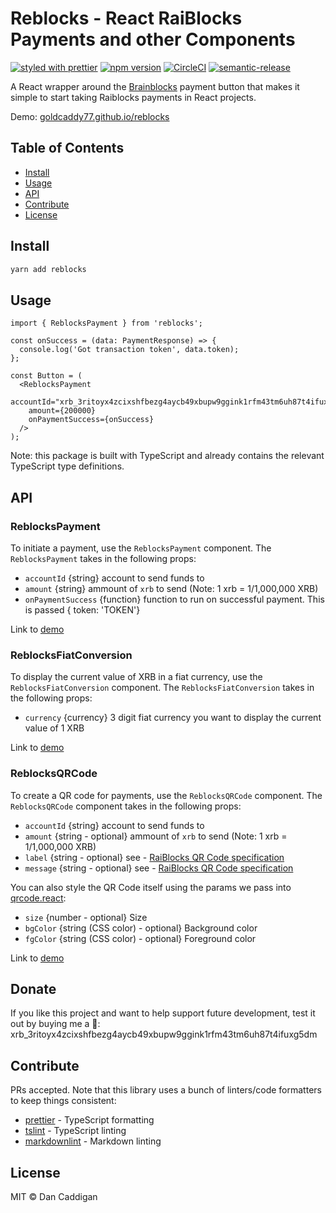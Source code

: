 # Reblocks - React RaiBlocks Payments and other Components

[![styled with prettier](https://img.shields.io/badge/styled_with-prettier-56b3b4.svg)](https://github.com/prettier/prettier)
[![npm version](https://img.shields.io/npm/v/reblocks.svg)](https://www.npmjs.org/package/reblocks)
[![CircleCI](https://circleci.com/gh/goldcaddy77/reblocks/tree/master.svg?style=shield)](https://circleci.com/gh/goldcaddy77/reblocks/tree/master)
[![semantic-release](https://img.shields.io/badge/%20%20%F0%9F%93%A6%F0%9F%9A%80-semantic--release-e10079.svg)](https://github.com/semantic-release/semantic-release)

A React wrapper around the [Brainblocks](https://github.com/brainblocks/brainblocks) payment button that makes
it simple to start taking Raiblocks payments in React projects.

Demo: [goldcaddy77.github.io/reblocks](https://goldcaddy77.github.io/reblocks/?selectedKind=ReblocksPayment)

## Table of Contents

- [Install](#install)
- [Usage](#usage)
- [API](#api)
- [Contribute](#contribute)
- [License](#license)

## Install

```bash
yarn add reblocks
```

## Usage

```tsx
import { ReblocksPayment } from 'reblocks';

const onSuccess = (data: PaymentResponse) => {
  console.log('Got transaction token', data.token);
};

const Button = (
  <ReblocksPayment
    accountId="xrb_3ritoyx4zcixshfbezg4aycb49xbupw9ggink1rfm43tm6uh87t4ifuxg5dm"
    amount={200000}
    onPaymentSuccess={onSuccess}
  />
);
```

Note: this package is built with TypeScript and already contains the relevant TypeScript type definitions.

## API

### ReblocksPayment

To initiate a payment, use the `ReblocksPayment` component.  The `ReblocksPayment` takes in the following props:

- `accountId` {string} account to send funds to
- `amount` {string} ammount of `xrb` to send (Note: 1 xrb = 1/1,000,000 XRB)
- `onPaymentSuccess` {function} function to run on successful payment.  This is passed { token: 'TOKEN'}

Link to [demo](https://goldcaddy77.github.io/reblocks/?selectedKind=ReblocksPayment)

### ReblocksFiatConversion

To display the current value of XRB in a fiat currency, use the `ReblocksFiatConversion` component.  The
`ReblocksFiatConversion` takes in the following props:

- `currency` {currency} 3 digit fiat currency you want to display the current value of 1 XRB

Link to [demo](https://goldcaddy77.github.io/reblocks/?selectedKind=ReblocksFiatConversion)

### ReblocksQRCode

To create a QR code for payments, use the `ReblocksQRCode` component.  The `ReblocksQRCode` component takes in the
following props:

- `accountId` {string} account to send funds to
- `amount` {string - optional} ammount of `xrb` to send (Note: 1 xrb = 1/1,000,000 XRB)
- `label` {string - optional} see - [RaiBlocks QR Code specification](https://github.com/clemahieu/raiblocks/wiki/URI-and-QR-Code-Standard)
- `message` {string - optional} see - [RaiBlocks QR Code specification](https://github.com/clemahieu/raiblocks/wiki/URI-and-QR-Code-Standard)

You can also style the QR Code itself using the params we pass into [qrcode.react](https://github.com/zpao/qrcode.react):

- `size` {number - optional} Size
- `bgColor` {string (CSS color) - optional} Background color
- `fgColor` {string (CSS color) - optional} Foreground color

Link to [demo](https://goldcaddy77.github.io/reblocks/?selectedKind=ReblocksQRCode)

## Donate

If you like this project and want to help support future development, test it out by buying me a 🍺:
 xrb_3ritoyx4zcixshfbezg4aycb49xbupw9ggink1rfm43tm6uh87t4ifuxg5dm

## Contribute

PRs accepted.  Note that this library uses a bunch of linters/code formatters to keep things consistent:

- [prettier](https://github.com/prettier/prettier) - TypeScript formatting
- [tslint](https://github.com/palantir/tslint) - TypeScript linting
- [markdownlint](https://github.com/mivok/markdownlint) - Markdown linting

## License

MIT © Dan Caddigan
